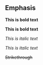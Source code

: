 ## Emphasis

**This is bold text**

__This is bold text__

*This is italic text*

_This is italic text_

~~Strikethrough~~